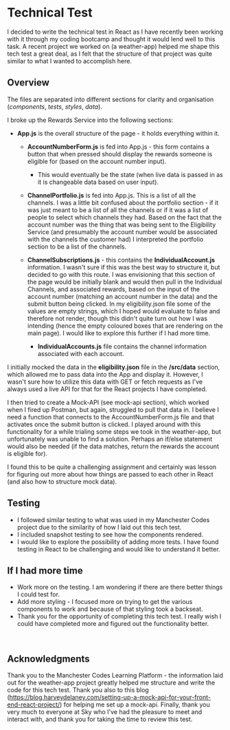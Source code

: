 # Technical Test

I decided to write the technical test in React as I have recently been working with it through my coding bootcamp and thought it would lend well to this task. A recent project we worked on (a weather-app) helped me shape this tech test a great deal, as I felt that the structure of that project was quite similar to what I wanted to accomplish here.
<br>

## Overview

The files are separated into different sections for clarity and organisation (_components_, _tests_, _styles_, _data_).

I broke up the Rewards Service into the following sections:

- **App.js** is the overall structure of the page - it holds everything within it.

  - **AccountNumberForm.js** is fed into App.js - this form contains a button that when pressed should display the rewards someone is eligible for (based on the account number input).
    - This would eventually be the state (when live data is passed in as it is changeable data based on user input).
  - **ChannelPortfolio.js** is fed into App.js. This is a list of all the channels. I was a little bit confused about the portfolio section - if it was just meant to be a list of all the channels or if it was a list of people to select which channels they had. Based on the fact that the account number was the thing that was being sent to the Eligibility Service (and presumably the account number would be associated with the channels the customer had) I interpreted the portfolio section to be a list of the channels.
  - **ChannelSubscriptions.js** - this contains the **IndividualAccount.js** information. I wasn't sure if this was the best way to structure it, but decided to go with this route. I was envisioning that this section of the page would be initially blank and would then pull in the Individual Channels, and associated rewards, based on the input of the account number (matching an account number in the data) and the submit button being clicked. In my eligibility.json file some of the values are empty strings, which I hoped would evaluate to false and therefore not render, though this didn't quite turn out how I was intending (hence the empty coloured boxes that are rendering on the main page). I would like to explore this further if I had more time.

    - **IndividualAccounts.js** file contains the channel information associated with each account.

I initially mocked the data in the **eligibility.json** file in the **/src/data** section, which allowed me to pass data into the App and display it. However, I wasn't sure how to utilize this data with GET or fetch requests as I've always used a live API for that for the React projects I have completed.

I then tried to create a Mock-API (see mock-api section), which worked when I fired up Postman, but again, struggled to pull that data in. I believe I need a function that connects to the AccountNumberForm.js file and that activates once the submit button is clicked. I played around with this functionality for a while trialing some steps we took in the weather-app, but unfortunately was unable to find a solution. Perhaps an if/else statement would also be needed (if the data matches, return the rewards the account is eligible for).

I found this to be quite a challenging assignment and certainly was lesson for figuring out more about how things are passed to each other in React (and also how to structure mock data).

## Testing

- I followed similar testing to what was used in my Manchester Codes project due to the similarity of how I laid out this tech test.
- I included snapshot testing to see how the components rendered.
- I would like to explore the possibility of adding more tests. I have found testing in React to be challenging and would like to understand it better.

## If I had more time

- Work more on the testing. I am wondering if there are there better things I could test for.
- Add more styling - I focused more on trying to get the various components to work and because of that styling took a backseat.
- Thank you for the opportunity of completing this tech test. I really wish I could have completed more and figured out the functionality better.

<br>

## Acknowledgments

Thank you to the Manchester Codes Learning Platform - the information laid out for the weather-app project greatly helped me structure and write the code for this tech test. Thank you also to this blog (https://blog.harveydelaney.com/setting-up-a-mock-api-for-your-front-end-react-project/) for helping me set up a mock-api. Finally, thank you very much to everyone at Sky who I've had the pleasure to meet and interact with, and thank you for taking the time to review this test.

